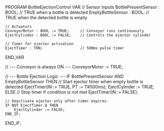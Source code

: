 PROGRAM BottleEjectionControl
VAR
    // Sensor Inputs
    BottlePresentSensor : BOOL;       // TRUE when a bottle is detected
    EmptyBottleSensor   : BOOL;       // TRUE when the detected bottle is empty

    // Actuators
    ConveyorMotor : BOOL := TRUE;     // Conveyor runs continuously
    EjectCylinder : BOOL := FALSE;    // Controls the ejector cylinder

    // Timer for ejector activation
    EjectTimer : TON;                 // 500ms pulse timer
END_VAR

// --- Conveyor is always ON ---
ConveyorMotor := TRUE;

// --- Bottle Ejection Logic ---
IF BottlePresentSensor AND EmptyBottleSensor THEN
    // Start ejector timer when empty bottle is detected
    EjectTimer(IN := TRUE, PT := T#500ms);
    EjectCylinder := TRUE;
ELSE
    // Stop timer if condition is not met
    EjectTimer(IN := FALSE);
    
    // Deactivate ejector only after timer expires
    IF NOT EjectTimer.Q THEN
        EjectCylinder := FALSE;
    END_IF;
END_IF;
